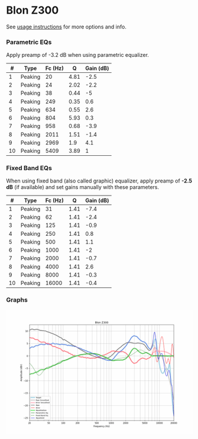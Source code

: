 # Blon Z300
See [usage instructions](https://github.com/jaakkopasanen/AutoEq#usage) for more options and info.

### Parametric EQs
Apply preamp of -3.2 dB when using parametric equalizer.

|   # | Type    |   Fc (Hz) |    Q |   Gain (dB) |
|-----|---------|-----------|------|-------------|
|   1 | Peaking |        20 | 4.81 |        -2.5 |
|   2 | Peaking |        24 | 2.02 |        -2.2 |
|   3 | Peaking |        38 | 0.44 |        -5   |
|   4 | Peaking |       249 | 0.35 |         0.6 |
|   5 | Peaking |       634 | 0.55 |         2.6 |
|   6 | Peaking |       804 | 5.93 |         0.3 |
|   7 | Peaking |       958 | 0.68 |        -3.9 |
|   8 | Peaking |      2011 | 1.51 |        -1.4 |
|   9 | Peaking |      2969 | 1.9  |         4.1 |
|  10 | Peaking |      5409 | 3.89 |         1   |

### Fixed Band EQs
When using fixed band (also called graphic) equalizer, apply preamp of **-2.5 dB** (if available) and set gains manually with these parameters.

|   # | Type    |   Fc (Hz) |    Q |   Gain (dB) |
|-----|---------|-----------|------|-------------|
|   1 | Peaking |        31 | 1.41 |        -7.4 |
|   2 | Peaking |        62 | 1.41 |        -2.4 |
|   3 | Peaking |       125 | 1.41 |        -0.9 |
|   4 | Peaking |       250 | 1.41 |         0.8 |
|   5 | Peaking |       500 | 1.41 |         1.1 |
|   6 | Peaking |      1000 | 1.41 |        -2   |
|   7 | Peaking |      2000 | 1.41 |        -0.7 |
|   8 | Peaking |      4000 | 1.41 |         2.6 |
|   9 | Peaking |      8000 | 1.41 |        -0.3 |
|  10 | Peaking |     16000 | 1.41 |        -0.4 |

### Graphs
![](./Blon%20Z300.png)
